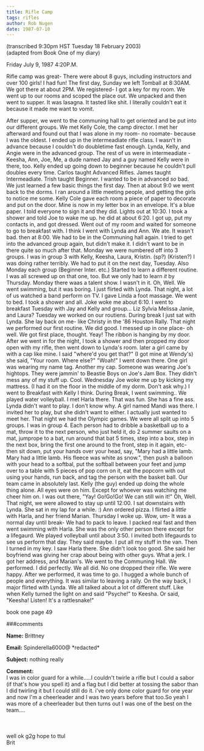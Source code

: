```yaml
---
title: Rifle Camp
tags: rifles
author: Rob Nugen
date: 1987-07-10
---
```


<p class=note>(transcribed 9:30pm HST Tuesday 18 February 2003)
<br>(adapted from Book One of my diary)</p>

<p class=date>Friday July 9, 1987 4:20P.M.</p>

<p>Rifle camp was great- There were about 8 guys, including
instructors and over 100 girls! I had fun!  The first day, Sunday we
left Tomball at 8:30AM.  We got there at about 2PM.  We registered- I
got a key for my room.  We went up to our rooms and scoped the place
out.  We unpacked and then went to supper.  It was lasagna.  It tasted
like shit.  I literally couldn't eat it because it made me want to
vomit.</p>

<p>After supper, we went to the communing hall to get oriented and be
put into our different groups.  We met Kelly Cole, the camp director.
I met her afterward and found out that I was alone in my room- no
roomate- because I was the oldest.  I ended up in the intermeadiate
rifle class.  I wasn't in advance because I couldn't do doubletime
fast enough.  Lynda, Kelly, and Angie were in the advanced group.  The
rest of us were in intermeadiate - Keesha, Ann, Joe, Me, a dude named
Jay and a guy named Kelly were in there, too.  Kelly ended up going
down to beginner because he couldn't pull doubles every time.  Carlos
taught Advanced Rifles.  James taught Intermeadiate.  Trish taught
Beginner.  I wanted to be in advanced <em>so</em> bad.  We just
learned a few basic things the first day.  Then at about 9:0 we went
back to the dorms.  I ran around a little meeting people, and getting
the girls to notice me some.  Kelly Cole gave each room a piece of
paper to decorate and put on the door.  Mine is now in my letter box
in an envelope.  It's a blue paper.  I told everyone to sign it and
they did.  Lights out at 10:30.  I took a shower and told Joe to wake
me up.  he did at about 6:20.  I got up, put my contacts in, and got
dressed.  Went out of my room and waited for someone to go to
breakfast with.  I think I went with Lynda and Ann.  We ate.  It
wasn't bad.  then at 8:00. We had to be in the Communing hall again.
I tried to get into the advanced group again, but didn't make it.  I
didn't want to be in there quite so much after that.  Monday we were
numbered off into 3 groups.  I was in group 3 with Kelly, Keesha,
Laura, Kristin. (sp?)  (Kristen?)  I was doing rather terribly.  We
had to put it on the next day, Tuesday.  Also Monday each group
(Beginner Inter. etc.)  Started to learn a different routine.  I was
all screwed up on that one, too.  But we only had to learn <em>it</em>
by Thursday.  Monday there waas a talent show.  I wasn't in it.  Oh,
Well.  We went swimming, but it was boring.  I just flirted with
Lynda.  That night, a lot of us watched a band perform on TV.  I gave
Linda a foot massage.  We went to bed.  I took a shower and all.  Joke
woke me about 6:10.  I went to breakfast Tuesday with Jay and Kelly
and group... Liz Sylvia Melissa Janie, and Laura?  Tuesday we worked
on our routiens.  During break I just sat with Lynda.  She lay back on
me- like Christy in the '86 Houston Rally.  That night we performed
our first routine.  We did good.  I messed up in one place- oh well.
We got first place, thought.  Yeay!  The ribbon is hanging by my
door.  After we went in for the night, I took a shower and then
propped my door open with my rifle, then went down to Lynda's room.
later a girl came by with a cap like mine.  I said "where'd you get
that?"  (I got mine at Wendy's)  she said, "Your room.  Where else?"
"Woah!"  I went down there.  One girl was wearing my name tag.
Another my cap.  Someone was wearing Joe's hightops.  They were
jammin' to Beastie Boys on Joe's Jam Box.  They didn't mess any of my
stuff up.  Cool.  Wednesday Joe woke me up by kicking my mattress.  (I
had it on the floor in the middle of my dorm.  Don't ask why.)  I went
to Breakfast with Kelly I think.  During Break, I went swimming.. We
played water volleyball.  I met Harla there.  That was fun.  She has a
fine ass.  Lynda didn't want to play.  I don't know why.  A girl named
Mandi was there.  I invited her to play, but she didn't want to
either.  I actually just wanted to meet her.  That night we had the
Olympic games.  We were all split up into 5 groups.  I was in group
4.  Each person had to dribble a basketball up to a mat, throw it to
the next person, who just held it, do 2 summer saults on a mat,
jumprope to a bat, run around that bat 5 times, step into a box, step
in the next box, bring the first one around to the front, step in it
again, etc- then sit down, put your hands over your head, say, "Mary
had a little lamb.  Mary had a little lamb.  His fleece was white as
snow.", then push a balloon with your head to a softbal, put the
softball between your feet and jump over to a table with 5 pieces of
pop corn on it, eat the popcorn with out using your hands, run back,
and tag the person with the basket ball.  Our team came in absolutely
last.  Kelly (the guy) ended up doing the whole thing alone.  All eyes
were on him.  Except for whoever was watching me cheer him on.  I was
out there, "Yay! Go!Go!Go! We can still win it!" Oh, Well.  That
night, we were allowed to stay up until 12:00.  I sat downstairs with
Lynda.  She sat in my lap for a while. :) Ann ordered pizza.  I
flirted a <em>little</em> with Harla, and her friend Marian.  Thursday
I woke up.  Wow, um- It was a normal day until break- We had to pack
to leave.  I packed real fast and then went swimming with Harla.  She
was the only other person there except for a lifegaurd.  We played
volleyball until about 3:50.  I invited both lifegaurds to see us
perform that day.  They said maybe.  I put all my stuff in the van.
Then I turned in my key.  I saw Harla there.  She didn't look too
good.  She said her boyfriend was giving her crap about being with
other guys.  What a jerk.  I got her address, and Marian's.  We went
to the Communing Hall.  We performed.  I did perfectly.  We all
did. No one dropped their rifle.  We were happy.  After we performed,
it was time to go.  I hugged a whole bunch of people and everything.
It was similar to leaving a rally.  On the way back, I major flirted
with Lynda.  We all talked about a lot of different stuff.  Like when
Kelly turned the light on and said "Psyche!" to Keesha.  Or said,
"Keesha!  Listen!  It's a rattlesnake!"</p>

book one page 49

###comments

<p><b>Name:</b> Brittney

<p><b>Email:</b> Spinderella6000@ *redacted*

<p><b>Subject:</b> nothing really

<p><b>Comment:</b>
<br>I was in color guard for a while.....I couldn't twirle a rifle but I could a sabor (if that's how you spell it) and a flag but I did better at tossing the sabor than I did twirling it but I could still do it. i've only done color guard for one year and now I'm a cheerleader and I was two years before that too.So yeah I was more of a cheerleader but then turns out I was one of the best on the team....<br>
<br>
<br>
<br>
well ok g2g hope to ttul<br>
Brit


